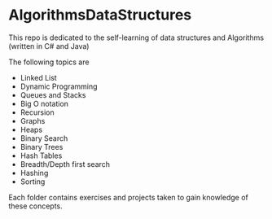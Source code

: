 # AlgorithmsDataStructures

This repo is dedicated to the self-learning of data structures and Algorithms (written in C# and Java)

The following topics are 
- Linked List 
- Dynamic Programming 
- Queues and Stacks
- Big O notation
- Recursion 
- Graphs
- Heaps 
- Binary Search 
- Binary Trees
- Hash Tables
- Breadth/Depth first search
- Hashing 
- Sorting 


Each folder contains exercises and projects taken to gain knowledge of these concepts. 
